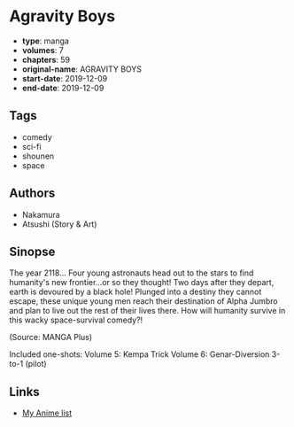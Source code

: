 # Agravity Boys

-   **type**: manga
-   **volumes**: 7
-   **chapters**: 59
-   **original-name**: AGRAVITY BOYS
-   **start-date**: 2019-12-09
-   **end-date**: 2019-12-09

## Tags

-   comedy
-   sci-fi
-   shounen
-   space

## Authors

-   Nakamura
-   Atsushi (Story & Art)

## Sinopse

The year 2118... Four young astronauts head out to the stars to find humanity's new frontier...or so they thought! Two days after they depart, earth is devoured by a black hole! Plunged into a destiny they cannot escape, these unique young men reach their destination of Alpha Jumbro and plan to live out the rest of their lives there. How will humanity survive in this wacky space-survival comedy?!

(Source: MANGA Plus)

Included one-shots:
Volume 5: Kempa Trick
Volume 6: Genar-Diversion 3-to-1 (pilot)

## Links

-   [My Anime list](https://myanimelist.net/manga/123188/Agravity_Boys)
